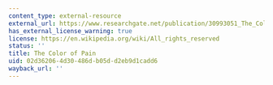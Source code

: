 ```yaml
---
content_type: external-resource
external_url: https://www.researchgate.net/publication/30993051_The_Color_of_Pain
has_external_license_warning: true
license: https://en.wikipedia.org/wiki/All_rights_reserved
status: ''
title: The Color of Pain
uid: 02d36206-4d30-486d-b05d-d2eb9d1cadd6
wayback_url: ''
---
```

